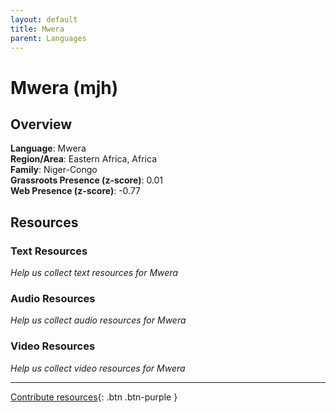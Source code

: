 ```yaml
---
layout: default
title: Mwera
parent: Languages
---
```


# Mwera (mjh)

## Overview

**Language**: Mwera  
**Region/Area**: Eastern Africa, Africa  
**Family**: Niger-Congo  
**Grassroots Presence (z-score)**: 0.01  
**Web Presence (z-score)**: -0.77  

## Resources

### Text Resources
*Help us collect text resources for Mwera*

### Audio Resources
*Help us collect audio resources for Mwera*

### Video Resources
*Help us collect video resources for Mwera*

---

[Contribute resources](https://forms.office.com/e/1SfLJx3u1r){: .btn .btn-purple }
